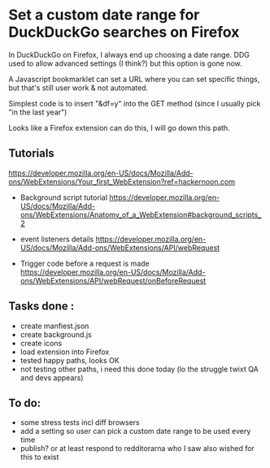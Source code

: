 # Set a custom date range for DuckDuckGo searches on Firefox

In DuckDuckGo on Firefox, I always end up choosing a date range.  DDG used to allow advanced settings (I think?) but this option is gone now.

A Javascript bookmarklet can set a URL where you can set specific things, but that's still user work & not automated.

Simplest code is to insert "&df=y" into the GET method (since I usually pick "in the last year")

Looks like a Firefox extension can do this, I will go down this path.  

## Tutorials
https://developer.mozilla.org/en-US/docs/Mozilla/Add-ons/WebExtensions/Your_first_WebExtension?ref=hackernoon.com

- Background script tutorial
https://developer.mozilla.org/en-US/docs/Mozilla/Add-ons/WebExtensions/Anatomy_of_a_WebExtension#background_scripts_2

- event listeners details
https://developer.mozilla.org/en-US/docs/Mozilla/Add-ons/WebExtensions/API/webRequest

- Trigger code before a request is made  
https://developer.mozilla.org/en-US/docs/Mozilla/Add-ons/WebExtensions/API/webRequest/onBeforeRequest


## Tasks done : 
- create manfiest.json
- create background.js
- create icons
- load extension into Firefox
- tested happy paths, looks OK
- not testing other paths, i need this done today (lo the struggle twixt QA and devs appears)


## To do:

- some stress tests incl diff browsers
- add a setting so user can pick a custom date range to be used every time
- publish? or at least respond to redditorarna who I saw also wished for this to exist
